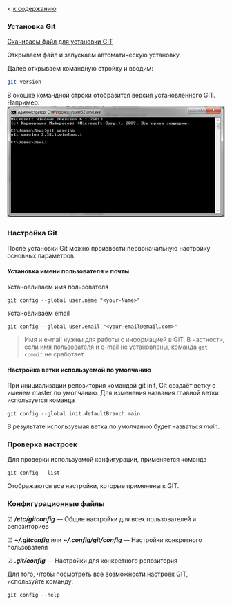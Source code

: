 < [к содержанию](./readme.md)

### Установка Git

[Скачиваем файл для установки GIT](https://git-scm.com/downloads)

Открываем файл и запускаем автоматическую установку.

Далее открываем командную стройку и вводим:

```bash
git version 
```
В окошке командной строки отобразится версия установленного GIT.
Например:
![git-version](./gitvers.jpg)

### Настройка Git

После установки Git можно произвести первоначальную настройку основных параметров.

#### **Установка имени пользователя и почты**

Установливаем имя пользователя
```bash=
git config --global user.name "<your-Name>"
```
Установливаем email
```bash=
git config --global user.email "<your-email@email.com>"
```
> Имя и e-mail нужны для работы с информацией в GIT. В частности, если имя пользователя и e-mail не установлены, команда `get commit` не сработает.

#### **Настройка ветки используемой по умолчанию**

При инициализации репозитория командой git init, Git создаёт ветку с именем master по умолчанию. 
Для изменения названия главной ветки используется команда

```bash=
git config --global init.defaultBranch main
```

В результате используемая ветка по умолчанию будет назваться *main*.

### Проверка настроек

Для проверки используемой конфигурации, применяется команда

```bash=
git config --list
```

Отображаются все настройки, которые применены к GIT.

### Конфигурационные файлы

&#9745; ***/etc/gitconfig*** — Общие настройки для всех пользователей и репозиториев

&#9745; ***~/.gitconfig*** или ***~/.config/git/config*** — Настройки конкретного пользователя

&#9745; ***.git/config*** — Настройки для конкретного репозитория

Для того, чтобы посмотреть все возможности настроек GIT, используйте команду:

```bash=
git config --help
```


